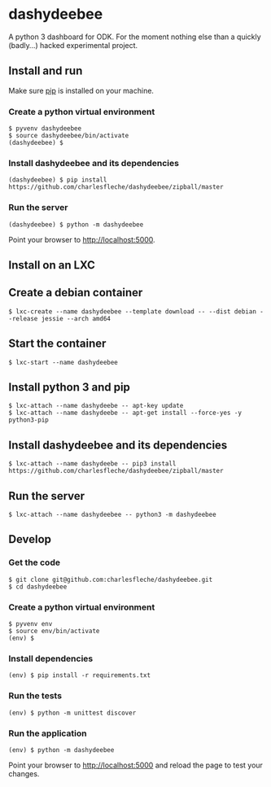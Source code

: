 # dashydeebee
A python 3 dashboard for ODK. For the moment nothing else than a quickly (badly…) hacked experimental project.

## Install and run
Make sure [pip](https://en.wikipedia.org/wiki/Pip_(package_manager)) is installed on your machine.

### Create a python virtual environment
```shell
$ pyvenv dashydeebee
$ source dashydeebee/bin/activate
(dashydeebee) $
```

### Install dashydeebee and its dependencies
```shell
(dashydeebee) $ pip install https://github.com/charlesfleche/dashydeebee/zipball/master
```

### Run the server
```shell
(dashydeebee) $ python -m dashydeebee
```
Point your browser to [http://localhost:5000](http://localhost:5000).

## Install on an LXC

## Create a debian container
```
$ lxc-create --name dashydeebee --template download -- --dist debian --release jessie --arch amd64
```

## Start the container
```
$ lxc-start --name dashydeebee
```

## Install python 3 and pip
```
$ lxc-attach --name dashydeebe -- apt-key update
$ lxc-attach --name dashydeebe -- apt-get install --force-yes -y python3-pip
```

## Install dashydeebee and its dependencies
```
$ lxc-attach --name dashydeebe -- pip3 install https://github.com/charlesfleche/dashydeebee/zipball/master
```

## Run the server
```
$ lxc-attach --name dashydeebee -- python3 -m dashydeebee
```

## Develop
### Get the code
```shell
$ git clone git@github.com:charlesfleche/dashydeebee.git
$ cd dashydeebee
```

### Create a python virtual environment
```shell
$ pyvenv env
$ source env/bin/activate
(env) $
```

### Install dependencies
```
(env) $ pip install -r requirements.txt
```

### Run the tests
```
(env) $ python -m unittest discover
```

### Run the application
```
(env) $ python -m dashydeebee
```

Point your browser to [http://localhost:5000](http://localhost:5000) and reload the page to test your changes.
